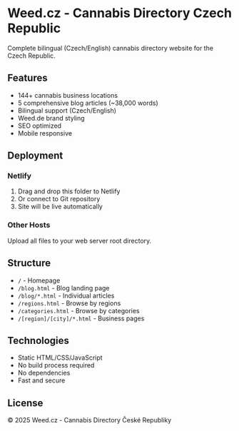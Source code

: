 # Weed.cz - Cannabis Directory Czech Republic

Complete bilingual (Czech/English) cannabis directory website for the Czech Republic.

## Features

- 144+ cannabis business locations
- 5 comprehensive blog articles (~38,000 words)
- Bilingual support (Czech/English)
- Weed.de brand styling
- SEO optimized
- Mobile responsive

## Deployment

### Netlify
1. Drag and drop this folder to Netlify
2. Or connect to Git repository
3. Site will be live automatically

### Other Hosts
Upload all files to your web server root directory.

## Structure

- `/` - Homepage
- `/blog.html` - Blog landing page
- `/blog/*.html` - Individual articles
- `/regions.html` - Browse by regions
- `/categories.html` - Browse by categories
- `/[region]/[city]/*.html` - Business pages

## Technologies

- Static HTML/CSS/JavaScript
- No build process required
- No dependencies
- Fast and secure

## License

© 2025 Weed.cz - Cannabis Directory České Republiky
